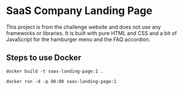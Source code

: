   # SaaS Company Landing Page 

  
This project is from the  challenge website and does not use any frameworks or libraries. It is built with pure HTML and CSS and a bit of JavaScript for the hamburger menu  and the FAQ accordion.
 
 
 

## Steps to use Docker 

 ```shell
docker build -t saas-landing-page:1 .
```

```shell
docker run -d -p 80:80 saas-landing-page:1
```
